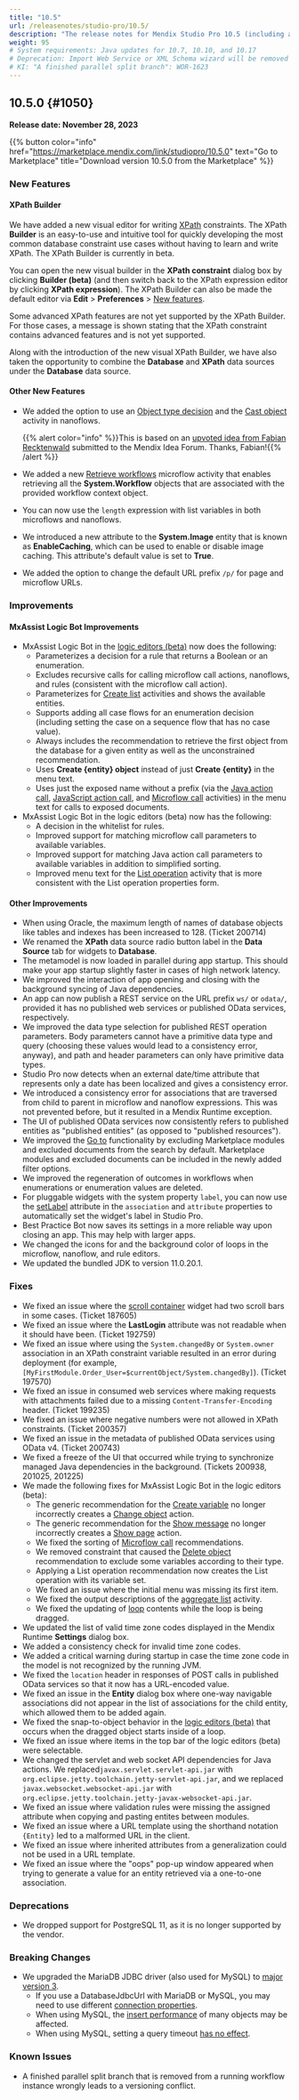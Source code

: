 ```yaml
---
title: "10.5"
url: /releasenotes/studio-pro/10.5/
description: "The release notes for Mendix Studio Pro 10.5 (including all patches) with details on new features, bug fixes, and known issues."
weight: 95
# System requirements: Java updates for 10.7, 10.10, and 10.17
# Deprecation: Import Web Service or XML Schema wizard will be removed in 10.6
# KI: "A finished parallel split branch": WOR-1623
---
```


## 10.5.0 {#1050} 

**Release date: November 28, 2023**

{{% button color="info" href="https://marketplace.mendix.com/link/studiopro/10.5.0" text="Go to Marketplace" title="Download version 10.5.0 from the Marketplace" %}}

### New Features

#### XPath Builder

We have added a new visual editor for writing [XPath](/refguide/xpath/) constraints. The XPath **Builder** is an easy-to-use and intuitive tool for quickly developing the most common database constraint use cases without having to learn and write XPath. The XPath Builder is currently in beta.

You can open the new visual builder in the **XPath constraint** dialog box by clicking **Builder (beta)** (and then switch back to the XPath expression editor by clicking **XPath expression**). The XPath Builder can also be made the default editor via **Edit** > **Preferences** > [New features](/refguide/preferences-dialog/#new-features).

Some advanced XPath features are not yet supported by the XPath Builder. For those cases, a message is shown stating that the XPath constraint contains advanced features and is not yet supported.

Along with the introduction of the new visual XPath Builder, we have also taken the opportunity to combine the **Database** and **XPath** data sources under the **Database** data source.

#### Other New Features

* We added the option to use an [Object type decision](/refguide/object-type-decision/) and the [Cast object](/refguide/cast-object/) activity in nanoflows. 

    {{% alert color="info" %}}This is based on an [upvoted idea from Fabian Recktenwald](https://forum.mendix.com/link/space/microflows/ideas/3227) submitted to the Mendix Idea Forum. Thanks, Fabian!{{% /alert %}}

* We added a new [Retrieve workflows](/refguide/retrieve-workflows/) microflow activity that  enables retrieving all the **System.Workflow** objects that are associated with the provided workflow context object.
* You can now use the `length` expression with list variables in both microflows and nanoflows.
* We introduced a new attribute to the **System.Image** entity that is known as **EnableCaching**, which can be used to enable or disable image caching. This attribute's default value is set to **True**.
* We added the option to change the default URL prefix `/p/` for page and microflow URLs.

### Improvements

#### MxAssist Logic Bot Improvements

* MxAssist Logic Bot in the [logic editors (beta)](https://docs.mendix.com/refguide/logic-editors-beta/) now does the following:
    * Parameterizes a decision for a rule that returns a Boolean or an enumeration.
    * Excludes recursive calls for calling microflow call actions, nanoflows, and rules (consistent with the microflow call action).
    * Parameterizes for [Create list](/refguide/create-list/) activities and shows the available entities.
    * Supports adding all case flows for an enumeration decision (including setting the case on a sequence flow that has no case value).
    * Always includes the recommendation to retrieve the first object from the database for a given entity as well as the unconstrained recommendation.
    * Uses **Create {entity} object** instead of just **Create {entity}** in the menu text.
    * Uses just the exposed name without a prefix (via the [Java action call](/refguide/java-action-call/), [JavaScript action call](/refguide/javascript-action-call/), and [Microflow call](/refguide/microflow-call/) activities) in the menu text for calls to exposed documents.
* MxAssist Logic Bot in the logic editors (beta) now has the following:
    * A decision in the whitelist for rules.
    * Improved support for matching microflow call parameters to available variables.
    * Improved support for matching Java action call parameters to available variables in addition to simplified sorting.
    * Improved menu text for the [List operation](/refguide/list-operation/) activity that is more consistent with the List operation properties form.

#### Other Improvements

* When using Oracle, the maximum length of names of database objects like tables and indexes has been increased to 128. (Ticket 200714)
* We renamed the **XPath** data source radio button label in the **Data Source** tab for widgets to **Database**.
* The metamodel is now loaded in parallel during app startup. This should make your app startup slightly faster in cases of high network latency.
* We improved the interaction of app opening and closing with the background syncing of Java dependencies.
* An app can now publish a REST service on the URL prefix `ws/` or `odata/`, provided it has no published web services or published OData services, respectively.
* We improved the data type selection for published REST operation parameters. Body parameters cannot have a primitive data type and query (choosing these values would lead to a consistency error, anyway), and path and header parameters can only have primitive data types.
* Studio Pro now detects when an external date/time attribute that represents only a date has been localized and gives a consistency error.
* We introduced a consistency error for associations that are traversed from child to parent in microflow and nanoflow expressions. This was not prevented before, but it resulted in a Mendix Runtime exception.
* The UI of published OData services now consistently refers to published entities as "published entities" (as opposed to "published resources").
* We improved the [Go to](/refguide/go-to-option/) functionality by excluding Marketplace modules and excluded documents from the search by default. Marketplace modules and excluded documents can be included in the newly added filter options.
* We improved the regeneration of outcomes in workflows when enumerations or enumeration values are deleted.
* For pluggable widgets with the system property `label`, you can now use the [setLabel](/apidocs-mxsdk/apidocs/pluggable-widgets-property-types/#setLabel) attribute in the `association` and `attribute` properties to automatically set the widget's label in Studio Pro.
* Best Practice Bot now saves its settings in a more reliable way upon closing an app. This may help with larger apps.
* We changed the icons for and the background color of loops in the microflow, nanoflow, and rule editors.
* We updated the bundled JDK to version 11.0.20.1.

### Fixes

* We fixed an issue where the [scroll container](/refguide/scroll-container/) widget had two scroll bars in some cases. (Ticket 187605)
* We fixed an issue where the **LastLogin** attribute was not readable when it should have been. (Ticket 192759)
* We fixed an issue where using the `System.changedBy` or `System.owner` association in an XPath constraint variable resulted in an error during deployment (for example, `[MyFirstModule.Order_User=$currentObject/System.changedBy]`). (Ticket 197570)
* We fixed an issue in consumed web services where making requests with attachments failed due to a missing `Content-Transfer-Encoding` header. (Ticket 199235)
* We fixed an issue where negative numbers were not allowed in XPath constraints. (Ticket 200357)
* We fixed an issue in the metadata of published OData services using OData v4. (Ticket 200743)
* We fixed a freeze of the UI that occurred while trying to synchronize managed Java dependencies in the background. (Tickets 200938, 201025, 201225)
* We made the following fixes for MxAssist Logic Bot in the logic editors (beta):
    * The generic recommendation for the [Create variable](/refguide/create-variable/) no longer incorrectly creates a [Change object](/refguide/change-object/) action.
    * The generic recommendation for the [Show message](/refguide/show-message/) no longer incorrectly creates a [Show page](/refguide/show-page/) action.
    * We fixed the sorting of [Microflow call](/refguide/microflow-call/) recommendations.
    * We removed constraint that caused the [Delete object](/refguide/deleting-objects/) recommendation to exclude some variables according to their type.
    * Applying a List operation recommendation now creates the List operation with its variable set.
    * We fixed an issue where the initial menu was missing its first item.
    * We fixed the output descriptions of the [aggregate list](/refguide/aggregate-list/) activity.
    * We fixed the updating of [loop](/refguide/loop/) contents while the loop is being dragged.
* We updated the list of valid time zone codes displayed in the Mendix Runtime **Settings** dialog box.
* We added a consistency check for invalid time zone codes.
* We added a critical warning during startup in case the time zone code in the model is not recognized by the running JVM.
* We fixed the `location` header in responses of POST calls in published OData services so that it now has a URL-encoded value.
* We fixed an issue in the **Entity** dialog box where one-way navigable associations did not appear in the list of associations for the child entity, which allowed them to be added again.
* We fixed the snap-to-object behavior in the [logic editors (beta)](https://docs.mendix.com/refguide/logic-editors-beta/) that occurs when the dragged object starts inside of a loop.
* We fixed an issue where items in the top bar of the logic editors (beta) were selectable. 
* We changed the servlet and web socket API dependencies for Java actions. We replaced`javax.servlet.servlet-api.jar` with `org.eclipse.jetty.toolchain.jetty-servlet-api.jar`, and we replaced `javax.websocket.websocket-api.jar` with `org.eclipse.jetty.toolchain.jetty-javax-websocket-api.jar`.
* We fixed an issue where validation rules were missing the assigned attribute when copying and pasting entites between modules.
* We fixed an issue where a URL template using the shorthand notation `{Entity}` led to a malformed URL in the client.
* We fixed an issue where inherited attributes from a generalization could not be used in a URL template.
* We fixed an issue where the "oops" pop-up window appeared when trying to generate a value for an entity retrieved via a one-to-one association.

### Deprecations

* We dropped support for PostgreSQL 11, as it is no longer supported by the vendor.

### Breaking Changes

* We upgraded the MariaDB JDBC driver (also used for MySQL) to [major version 3](https://mariadb.com/kb/en/about-mariadb-connector-j/). 
    * If you use a DatabaseJdbcUrl with MariaDB or MySQL, you may need to use different [connection properties](https://mariadb.com/kb/en/about-mariadb-connector-j/#connection-strings).
    * When using MySQL, the [insert performance](https://jira.mariadb.org/browse/CONJ-1077) of many objects may be affected.
    * When using MySQL, setting a query timeout [has no effect](https://jira.mariadb.org/browse/CONJ-1107).

### Known Issues

* A finished parallel split branch that is removed from a running workflow instance wrongly leads to a versioning conflict.
